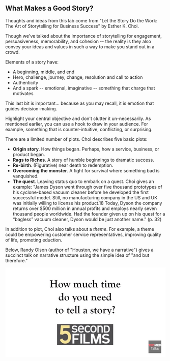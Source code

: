 ## What Makes a Good Story?

Thoughts and ideas from this lab come from "Let the Story Do the Work: The Art of Storytelling for Business Success" by Esther K. Choi.

Though we've talked about the importance of storytelling for engagement, persuasiveness, memorability, and cohesion -- the reality is they also convey your ideas and values in such a way to make you stand out in a crowd.

Elements of a story have:
- A beginning, middle, and end
- Hero, challenge, journey, change, resolution and call to action
- Authenticity
- And a spark -- emotional, imaginative -- something that charge that motivates

This last bit is important... because as you may recall, it is emotion that guides decision-making.

Highlight your central objective and don't clutter it un-necessarily. As mentioned earlier, you can use a hook to draw in your audience. For example, something that is counter-intuitive, conflicting, or surprising.

There are a limited number of plots. Choi describes five basic plots:
- **Origin story**. How things began. Perhaps, how a service, business, or product began.
- **Rags to Riches**. A story of humble beginnings to dramatic success.
- **Re-birth**. (Figurative) near death to redemption.
- **Overcoming the monster**. A fight for survival where something bad is vanquished.
- **The quest**. Leaving status quo to embark on a quest. Choi gives an example: "James Dyson went through over five thousand prototypes of his cyclone-based vacuum cleaner before he developed the first successful model. Still, no manufacturing company in the US and UK was initially willing to license his product.18 Today, Dyson the company returns over $500 million in annual profits and employs nearly seven thousand people worldwide. Had the founder given up on his quest for a “bagless” vacuum cleaner, Dyson would be just another name." (p. 32)

In addition to plot, Choi also talks about a *theme*. For example, a theme could be empowering customer service representatives, improving quality of life, promoting eduction.

Below, Randy Olson (author of "Houston, we have a narrative") gives a succinct talk on narrative structure using the simple idea of "and but therefore."

[![](images/story.jpg)](https://youtu.be/ERB7ITvabA4)
